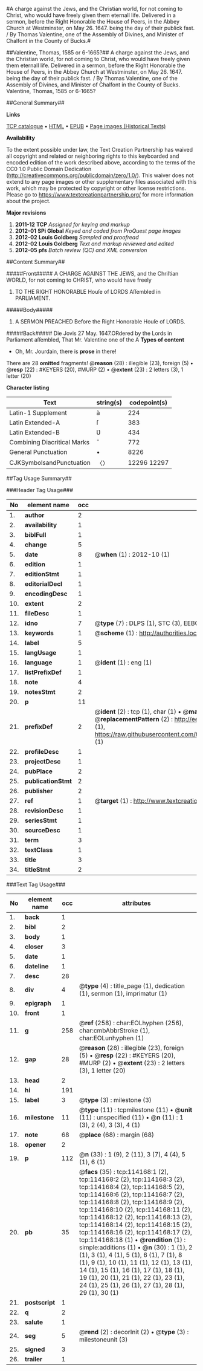 #A charge against the Jews, and the Christian world, for not coming to Christ, who would have freely given them eternall life. Delivered in a sermon, before the Right Honorable the House of Peers, in the Abbey Church at Westminster, on May 26. 1647. being the day of their publick fast. / By Thomas Valentine, one of the Assembly of Divines, and Minister of Chalfont in the County of Bucks.#

##Valentine, Thomas, 1585 or 6-1665?##
A charge against the Jews, and the Christian world, for not coming to Christ, who would have freely given them eternall life. Delivered in a sermon, before the Right Honorable the House of Peers, in the Abbey Church at Westminster, on May 26. 1647. being the day of their publick fast. / By Thomas Valentine, one of the Assembly of Divines, and Minister of Chalfont in the County of Bucks.
Valentine, Thomas, 1585 or 6-1665?

##General Summary##

**Links**

[TCP catalogue](http://www.ota.ox.ac.uk/tcp/)  • 
[HTML](http://tei.it.ox.ac.uk/tcp/Texts-HTML/free/A95/A95857.html)  • 
[EPUB](http://tei.it.ox.ac.uk/tcp/Texts-EPUB/free/A95/A95857.epub) • 
[Page images (Historical Texts)](https://historicaltexts.jisc.ac.uk/eebo-99862020e)

**Availability**

To the extent possible under law, the Text Creation Partnership has waived all copyright and related or neighboring rights to this keyboarded and encoded edition of the work described above, according to the terms of the CC0 1.0 Public Domain Dedication (http://creativecommons.org/publicdomain/zero/1.0/). This waiver does not extend to any page images or other supplementary files associated with this work, which may be protected by copyright or other license restrictions. Please go to https://www.textcreationpartnership.org/ for more information about the project.

**Major revisions**

1. __2011-12__ __TCP__ *Assigned for keying and markup*
1. __2012-01__ __SPi Global__ *Keyed and coded from ProQuest page images*
1. __2012-02__ __Louis Goldberg__ *Sampled and proofread*
1. __2012-02__ __Louis Goldberg__ *Text and markup reviewed and edited*
1. __2012-05__ __pfs__ *Batch review (QC) and XML conversion*

##Content Summary##

#####Front#####
A CHARGE AGAINST THE JEWS, and the Chriſtian WORLD, for not coming to CHRIST, who would have freely 
1. TO THE RIGHT HONORABLE Houſe of LORDS Aſſembled in PARLIAMENT.

#####Body#####

1. A SERMON PREACHED Before the Right Honorable Houſe of LORDS.

#####Back#####
Die Jovis 27 May. 1647.ORdered by the Lords in Parliament aſſembled, That Mr. Valentine one of the A
**Types of content**

  * Oh, Mr. Jourdain, there is **prose** in there!

There are 28 **omitted** fragments! 
 @__reason__ (28) : illegible (23), foreign (5)  •  @__resp__ (22) : #KEYERS (20), #MURP (2)  •  @__extent__ (23) : 2 letters (3), 1 letter (20)

**Character listing**


|Text|string(s)|codepoint(s)|
|---|---|---|
|Latin-1 Supplement|à|224|
|Latin Extended-A|ſ|383|
|Latin Extended-B|Ʋ|434|
|Combining             Diacritical Marks|̄|772|
|General Punctuation|•|8226|
|CJKSymbolsandPunctuation|〈〉|12296 12297|

##Tag Usage Summary##

###Header Tag Usage###

|No|element name|occ|attributes|
|---|---|---|---|
|1.|__author__|2||
|2.|__availability__|1||
|3.|__biblFull__|1||
|4.|__change__|5||
|5.|__date__|8| @__when__ (1) : 2012-10 (1)|
|6.|__edition__|1||
|7.|__editionStmt__|1||
|8.|__editorialDecl__|1||
|9.|__encodingDesc__|1||
|10.|__extent__|2||
|11.|__fileDesc__|1||
|12.|__idno__|7| @__type__ (7) : DLPS (1), STC (3), EEBO-CITATION (1), PROQUEST (1), VID (1)|
|13.|__keywords__|1| @__scheme__ (1) : http://authorities.loc.gov/ (1)|
|14.|__label__|5||
|15.|__langUsage__|1||
|16.|__language__|1| @__ident__ (1) : eng (1)|
|17.|__listPrefixDef__|1||
|18.|__note__|4||
|19.|__notesStmt__|2||
|20.|__p__|11||
|21.|__prefixDef__|2| @__ident__ (2) : tcp (1), char (1)  •  @__matchPattern__ (2) : ([0-9\-]+):([0-9IVX]+) (1), (.+) (1)  •  @__replacementPattern__ (2) : http://eebo.chadwyck.com/downloadtiff?vid=$1&page=$2 (1), https://raw.githubusercontent.com/textcreationpartnership/Texts/master/tcpchars.xml#$1 (1)|
|22.|__profileDesc__|1||
|23.|__projectDesc__|1||
|24.|__pubPlace__|2||
|25.|__publicationStmt__|2||
|26.|__publisher__|2||
|27.|__ref__|1| @__target__ (1) : http://www.textcreationpartnership.org/docs/. (1)|
|28.|__revisionDesc__|1||
|29.|__seriesStmt__|1||
|30.|__sourceDesc__|1||
|31.|__term__|3||
|32.|__textClass__|1||
|33.|__title__|3||
|34.|__titleStmt__|2||


###Text Tag Usage###

|No|element name|occ|attributes|
|---|---|---|---|
|1.|__back__|1||
|2.|__bibl__|2||
|3.|__body__|1||
|4.|__closer__|3||
|5.|__date__|1||
|6.|__dateline__|1||
|7.|__desc__|28||
|8.|__div__|4| @__type__ (4) : title_page (1), dedication (1), sermon (1), imprimatur (1)|
|9.|__epigraph__|1||
|10.|__front__|1||
|11.|__g__|258| @__ref__ (258) : char:EOLhyphen (256), char:cmbAbbrStroke (1), char:EOLunhyphen (1)|
|12.|__gap__|28| @__reason__ (28) : illegible (23), foreign (5)  •  @__resp__ (22) : #KEYERS (20), #MURP (2)  •  @__extent__ (23) : 2 letters (3), 1 letter (20)|
|13.|__head__|2||
|14.|__hi__|191||
|15.|__label__|3| @__type__ (3) : milestone (3)|
|16.|__milestone__|11| @__type__ (11) : tcpmilestone (11)  •  @__unit__ (11) : unspecified (11)  •  @__n__ (11) : 1 (3), 2 (4), 3 (3), 4 (1)|
|17.|__note__|68| @__place__ (68) : margin (68)|
|18.|__opener__|2||
|19.|__p__|112| @__n__ (33) : 1 (9), 2 (11), 3 (7), 4 (4), 5 (1), 6 (1)|
|20.|__pb__|35| @__facs__ (35) : tcp:114168:1 (2), tcp:114168:2 (2), tcp:114168:3 (2), tcp:114168:4 (2), tcp:114168:5 (2), tcp:114168:6 (2), tcp:114168:7 (2), tcp:114168:8 (2), tcp:114168:9 (2), tcp:114168:10 (2), tcp:114168:11 (2), tcp:114168:12 (2), tcp:114168:13 (2), tcp:114168:14 (2), tcp:114168:15 (2), tcp:114168:16 (2), tcp:114168:17 (2), tcp:114168:18 (1)  •  @__rendition__ (1) : simple:additions (1)  •  @__n__ (30) : 1 (1), 2 (1), 3 (1), 4 (1), 5 (1), 6 (1), 7 (1), 8 (1), 9 (1), 10 (1), 11 (1), 12 (1), 13 (1), 14 (1), 15 (1), 16 (1), 17 (1), 18 (1), 19 (1), 20 (1), 21 (1), 22 (1), 23 (1), 24 (1), 25 (1), 26 (1), 27 (1), 28 (1), 29 (1), 30 (1)|
|21.|__postscript__|1||
|22.|__q__|2||
|23.|__salute__|1||
|24.|__seg__|5| @__rend__ (2) : decorInit (2)  •  @__type__ (3) : milestoneunit (3)|
|25.|__signed__|3||
|26.|__trailer__|1||
